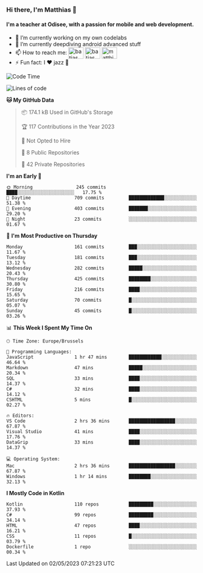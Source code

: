 ### Hi there, I'm Matthias 👋

#### I'm a teacher at Odisee, with a passion for mobile and web development.

- 🔭 I’m currently working on my own codelabs
- 🌱 I’m currently deepdiving android advanced stuff
- 📫 How to reach me: <a href="https://dev.to/batjas" target="_blank"><img align="center" src="https://raw.githubusercontent.com/rahuldkjain/github-profile-readme-generator/master/src/images/icons/Social/devto.svg" alt="batjas" height="30" width="40" /></a>
<a href="https://twitter.com/batjas" target="_blank"><img align="center" src="https://raw.githubusercontent.com/rahuldkjain/github-profile-readme-generator/master/src/images/icons/Social/twitter.svg" alt="batjas" height="30" width="40" /></a>
<a href="https://linkedin.com/in/matthiasdruwé" target="_blank"><img align="center" src="https://raw.githubusercontent.com/rahuldkjain/github-profile-readme-generator/master/src/images/icons/Social/linked-in-alt.svg" alt="matthiasdruwé" height="30" width="40" /></a>
- ⚡ Fun fact: I ❤ jazz 🎷


<!--START_SECTION:waka-->
![Code Time](http://img.shields.io/badge/Code%20Time-707%20hrs%207%20mins-blue)

![Lines of code](https://img.shields.io/badge/From%20Hello%20World%20I%27ve%20Written-1.3%20million%20lines%20of%20code-blue)

**🐱 My GitHub Data** 

> 📦 174.1 kB Used in GitHub's Storage 
 > 
> 🏆 117 Contributions in the Year 2023
 > 
> 🚫 Not Opted to Hire
 > 
> 📜 8 Public Repositories 
 > 
> 🔑 42 Private Repositories 
 > 
**I'm an Early 🐤** 

```text
🌞 Morning                245 commits         ████░░░░░░░░░░░░░░░░░░░░░   17.75 % 
🌆 Daytime                709 commits         █████████████░░░░░░░░░░░░   51.38 % 
🌃 Evening                403 commits         ███████░░░░░░░░░░░░░░░░░░   29.20 % 
🌙 Night                  23 commits          ░░░░░░░░░░░░░░░░░░░░░░░░░   01.67 % 
```
📅 **I'm Most Productive on Thursday** 

```text
Monday                   161 commits         ███░░░░░░░░░░░░░░░░░░░░░░   11.67 % 
Tuesday                  181 commits         ███░░░░░░░░░░░░░░░░░░░░░░   13.12 % 
Wednesday                282 commits         █████░░░░░░░░░░░░░░░░░░░░   20.43 % 
Thursday                 425 commits         ████████░░░░░░░░░░░░░░░░░   30.80 % 
Friday                   216 commits         ████░░░░░░░░░░░░░░░░░░░░░   15.65 % 
Saturday                 70 commits          █░░░░░░░░░░░░░░░░░░░░░░░░   05.07 % 
Sunday                   45 commits          █░░░░░░░░░░░░░░░░░░░░░░░░   03.26 % 
```


📊 **This Week I Spent My Time On** 

```text
🕑︎ Time Zone: Europe/Brussels

💬 Programming Languages: 
JavaScript               1 hr 47 mins        ████████████░░░░░░░░░░░░░   46.64 % 
Markdown                 47 mins             █████░░░░░░░░░░░░░░░░░░░░   20.34 % 
SQL                      33 mins             ████░░░░░░░░░░░░░░░░░░░░░   14.37 % 
C#                       32 mins             ████░░░░░░░░░░░░░░░░░░░░░   14.12 % 
CSHTML                   5 mins              █░░░░░░░░░░░░░░░░░░░░░░░░   02.27 % 

🔥 Editors: 
VS Code                  2 hrs 36 mins       █████████████████░░░░░░░░   67.87 % 
Visual Studio            41 mins             ████░░░░░░░░░░░░░░░░░░░░░   17.76 % 
DataGrip                 33 mins             ████░░░░░░░░░░░░░░░░░░░░░   14.37 % 

💻 Operating System: 
Mac                      2 hrs 36 mins       █████████████████░░░░░░░░   67.87 % 
Windows                  1 hr 14 mins        ████████░░░░░░░░░░░░░░░░░   32.13 % 
```

**I Mostly Code in Kotlin** 

```text
Kotlin                   110 repos           █████████░░░░░░░░░░░░░░░░   37.93 % 
C#                       99 repos            █████████░░░░░░░░░░░░░░░░   34.14 % 
HTML                     47 repos            ████░░░░░░░░░░░░░░░░░░░░░   16.21 % 
CSS                      11 repos            █░░░░░░░░░░░░░░░░░░░░░░░░   03.79 % 
Dockerfile               1 repo              ░░░░░░░░░░░░░░░░░░░░░░░░░   00.34 % 
```




 Last Updated on 02/05/2023 07:21:23 UTC
<!--END_SECTION:waka-->
